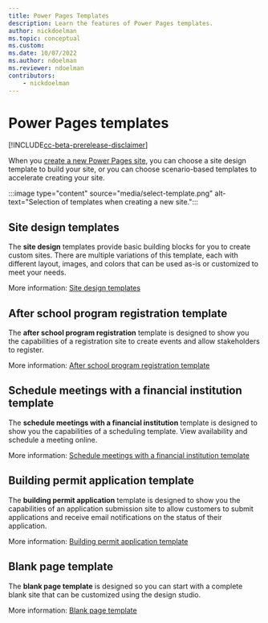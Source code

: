 ```yaml
---
title: Power Pages Templates
description: Learn the features of Power Pages templates.
author: nickdoelman
ms.topic: conceptual
ms.custom: 
ms.date: 10/07/2022
ms.author: ndoelman
ms.reviewer: ndoelman
contributors:
    - nickdoelman
---
```


# Power Pages templates

[!INCLUDE[cc-beta-prerelease-disclaimer](../includes/cc-beta-prerelease-disclaimer.md)]

When you [create a new Power Pages site](../getting-started/create-manage.md), you can choose a site design template to build your site, or you can choose scenario-based templates to accelerate creating your site.

:::image type="content" source="media/select-template.png" alt-text="Selection of templates when creating a new site.":::

## Site design templates

The **site design** templates provide basic building blocks for you to create custom sites. There are multiple variations of this template, each with different layout, images, and colors that can be used as-is or customized to meet your needs.

More information: [Site design templates](site-design.md)

## After school program registration template

The **after school program registration** template is designed to show you the capabilities of a registration site to create events and allow stakeholders to register.

More information: [After school program registration template](after-school.md)

## Schedule meetings with a financial institution template

The **schedule meetings with a financial institution** template is designed to show you the capabilities of a scheduling template. View availability and schedule a meeting online.

More information: [Schedule meetings with a financial institution template](book-a-meeting.md)

## Building permit application template

The **building permit application** template is designed to show you the capabilities of an application submission site to allow customers to submit applications and receive email notifications on the status of their application.

More information: [Building permit application template](building-permit.md)

## Blank page template

The **blank page template** is designed so you can start with a complete blank site that can be customized using the design studio.

More information: [Blank page template](blank.md)
